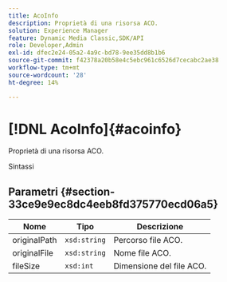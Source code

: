 ```yaml
---
title: AcoInfo
description: Proprietà di una risorsa ACO.
solution: Experience Manager
feature: Dynamic Media Classic,SDK/API
role: Developer,Admin
exl-id: dfec2e24-05a2-4a9c-bd78-9ee35dd8b1b6
source-git-commit: f42378a20b58e4c5ebc961c6526d7cecabc2ae38
workflow-type: tm+mt
source-wordcount: '28'
ht-degree: 14%

---
```


# [!DNL AcoInfo]{#acoinfo}

Proprietà di una risorsa ACO.

Sintassi

## Parametri {#section-33ce9e9ec8dc4eeb8fd375770ecd06a5}

| Nome | Tipo | Descrizione |
|---|---|---|
| originalPath | `xsd:string` | Percorso file ACO. |
| originalFile | `xsd:string` | Nome file ACO. |
| fileSize | `xsd:int` | Dimensione del file ACO. |
